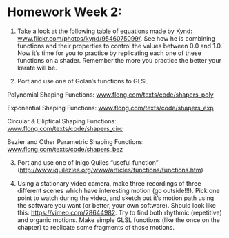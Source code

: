 # Homework Week 2: 

1. Take a look at the following table of equations made by Kynd: www.flickr.com/photos/kynd/9546075099/. See how he is combining functions and their properties to control the values between 0.0 and 1.0. Now it’s time for you to practice by replicating each one of these functions on a shader. Remember the more you practice the better your karate will be.

2. Port and use one of Golan’s functions to GLSL

Polynomial Shaping Functions: www.flong.com/texts/code/shapers_poly

Exponential Shaping Functions: www.flong.com/texts/code/shapers_exp

Circular & Elliptical Shaping Functions: www.flong.com/texts/code/shapers_circ

Bezier and Other Parametric Shaping Functions: www.flong.com/texts/code/shapers_bez

3. Port and use one of Inigo Quiles “useful function” (http://www.iquilezles.org/www/articles/functions/functions.htm)

4. Using a stationary video camera, make three recordings of three different scenes which have interesting motion (go outside!!!). Pick one point to watch during the video, and sketch out it’s motion path using the software you want (or better, your own software). Should look like this: https://vimeo.com/28644982. Try to find both rhythmic (repetitive) and organic motions. Make simple GLSL functions (like the once on the chapter) to replicate some fragments of those motions.